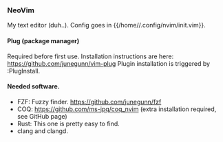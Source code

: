 ### NeoVim

My text editor (duh..). Config goes in {{/home/<username>/.config/nvim/init.vim}}. 

#### Plug (package manager)

Required before first use. Installation instructions are here: https://github.com/junegunn/vim-plug
Plugin installation is triggered by :PlugInstall.

#### Needed software. 

- FZF: Fuzzy finder. https://github.com/junegunn/fzf
- COQ: https://github.com/ms-jpq/coq_nvim (extra installation required, see GitHub page)
- Rust: This one is pretty easy to find.
- clang and clangd.
